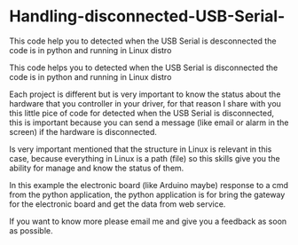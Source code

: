 # Handling-disconnected-USB-Serial-
This code help you to detected when the USB Serial is desconnected the code is in python and running in Linux distro

This code helps you to detected when the USB Serial is disconnected the code is in python and running in Linux distro

Each project is different but is very important to know the status about the hardware that you controller in your driver, for that reason I share with you this little pice of code for detected when the USB Serial is disconnected, this is important because you can send a message (like email or alarm in the screen) if the hardware is disconnected.

Is very important mentioned that the structure in Linux is relevant in this case, because everything in Linux is a path (file) so this skills give you the ability for manage and know the status of them.

In this example the electronic board (like Arduino maybe) response to a cmd from the python application, the python application is for bring the gateway for the electronic board and get the data from web service.

If you want to know more please email me and give you a feedback as soon as possible.
